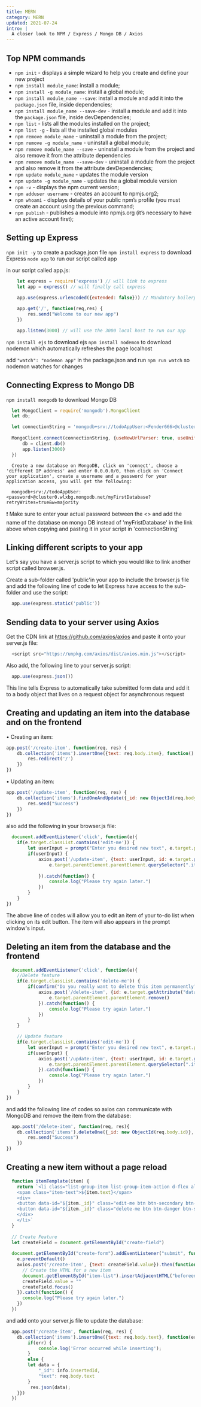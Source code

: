 ```yaml
---
title: MERN
category: MERN
updated: 2021-07-24
intro: |
  A closer look to NPM / Express / Mongo DB / Axios
---
```


## Top NPM commands

* `npm init` - displays a simple wizard to help you create and define your new project
* `npm install module_name`: install a module;
* `npm install -g module_name`: install a global module;
* `npm install module_name --save`: install a module and add it into the `package.json` file, inside dependencies;
* `npm install module_name --save-dev` - install a module and add it into the `package.json` file, inside devDependencies;
* `npm list` - lists all the modules installed on the project;
* `npm list -g` - lists all the installed global modules
* `npm remove module_name` - uninstall a module from the project;
* `npm remove -g module_name` - uninstall a global module;
* `npm remove module_name --save` - uninstall a module from the project and also remove it from the attribute dependencies
* `npm remove module_name --save-dev` - uninstall a module from the project and also remove it from the attribute devDependencies;
* `npm update module_name` - updates the module version
* `npm update -g module_name` - updates the a global module version
* `npm -v` - displays the npm current version;
* `npm adduser username` - creates an account to npmjs.org2;
* `npm whoami` - displays details of your public npm’s profile (you must create an account using the previous command;
* `npm publish` - publishes a module into npmjs.org (it’s necessary to have an active account first);

## Setting up Express

`npm init -y` to create a package.json file
`npm install express` to download Express
`node app` to run our script called app

in our script called app.js:
```js
    let express = require('express') // will link to express
    let app = express() // will finally call express

    app.use(express.urlencoded({extended: false})) // Mandatory boilerplate, tells express to add all forms values to a body object and add the body object to the req object, by default Express doesn't do it automatically
    
    app.get('/', function(req,res) {
        res.send("Welcome to our new app")
    })

    app.listen(3000) // will use the 3000 local host to run our app
```

`npm install ejs` to download ejs
`npm install nodemon` to download nodemon which automatically refreshes the page localhost

add `"watch": "nodemon app"` in the package.json and run `npm run watch` so nodemon watches for changes


## Connecting Express to Mongo DB

`npm install mongodb` to download Mongo DB

```js
  let MongoClient = require('mongodb').MongoClient
  let db;

  let connectionString = 'mongodb+srv://todoAppUser:<Fender666>@cluster0.wlxbg.mongodb.net/TodoApp?retryWrites=true&w=majority'
  
  MongoClient.connect(connectionString, {useNewUrlParser: true, useUnifiedTopology: true}, function(err, client) {
      db = client.db()
      app.listen(3000)
  })
```

```
  Create a new database on MongoDB, click on 'connect', choose a 'different IP address' and enter 0.0.0.0/0, then click on 'Connect your application', create a username and a password for your application access, you will get the following:

  mongodb+srv://todoAppUser:<password>@cluster0.wlxbg.mongodb.net/myFirstDatabase?retryWrites=true&w=majority
```
❗ Make sure to enter your actual password between the <> and add the name of the database on mongo DB instead of 'myFristDatabase' in the link above when copying and pasting it in your script in 'connectionString'

## Linking different scripts to your app

Let's say you have a server.js script to which you would like to link another script called browser.js.

Create a sub-folder called 'public'in your app to include the browser.js file and add the following line of code to let Express have access to the sub-folder and use the script:

```js
  app.use(express.static('public'))
```

## Sending data to your server using Axios

Get the CDN link at https://github.com/axios/axios and paste it onto your server.js file:

```js
  <script src="https://unpkg.com/axios/dist/axios.min.js"></script>
```

Also add, the following line to your server.js script: 

```js
  app.use(express.json())
```

This line tells Express to automatically take submitted form data and add it to a body object that lives on a request object for asynchronous request

## Creating and updating an item into the database and on the frontend

• Creating an item:

```js
app.post('/create-item', function(req, res) {
    db.collection('items').insertOne({text: req.body.item}, function() {
        res.redirect('/')
    })
})

```

• Updating an item:

```js
app.post('/update-item', function(req, res) {
    db.collection('items').findOneAndUpdate({_id: new ObjectId(req.body.id)}, {$set: {text: req.body.text}}, function() {
        res.send("Success")
    })
})
```

also add the following in your browser.js file:

```js
  document.addEventListener('click', function(e){
    if(e.target.classList.contains('edit-me')) {
        let userInput = prompt("Enter you desired new text", e.target.parentElement.parentElement.querySelector(".item-text").innerHTML)
        if(userInput) {
            axios.post('/update-item', {text: userInput, id: e.target.getAttribute("data-id")}).then(function() {
                e.target.parentElement.parentElement.querySelector(".item-text").innerHTML = userInput
                 
            }).catch(function() {
                console.log("Please try again later.")
            })
        }
    }
})
```

The above line of codes will allow you to edit an item of your to-do list when clicking on its edit button. The item will also appears in the prompt window's input.


## Deleting an item from the database and the frontend

```js
  document.addEventListener('click', function(e){
    //Delete feature
    if(e.target.classList.contains('delete-me')) {
        if(confirm("Do you really want to delete this item permanently?")) {
            axios.post('/delete-item', {id: e.target.getAttribute("data-id")}).then(function() {
                e.target.parentElement.parentElement.remove()
            }).catch(function() {
                console.log("Please try again later.")
            })
        }
    }

    // Update feature
    if(e.target.classList.contains('edit-me')) {
        let userInput = prompt("Enter you desired new text", e.target.parentElement.parentElement.querySelector(".item-text").innerHTML)
        if(userInput) {
            axios.post('/update-item', {text: userInput, id: e.target.getAttribute("data-id")}).then(function() {
                e.target.parentElement.parentElement.querySelector(".item-text").innerHTML = userInput  
            }).catch(function() {
                console.log("Please try again later.")
            })
        }
    }
})
```

and add the following line of codes so axios can communicate with MongoDB and remove the item from the database:

```js
  app.post('/delete-item', function(req, res){
    db.collection('items').deleteOne({_id: new ObjectId(req.body.id)}, function() {
        res.send("Success")
    })
})
```

## Creating a new item without a page reload

```js
  function itemTemplate(item) {
    return `<li class="list-group-item list-group-item-action d-flex align-items-center justify-content-between">
    <span class="item-text">${item.text}</span>
    <div>
    <button data-id="${item._id}" class="edit-me btn btn-secondary btn-sm mr-1">Edit</button>
    <button data-id="${item._id}" class="delete-me btn btn-danger btn-sm">Delete</button>
    </div>
    </li>`
  }
  
  // Create Feature
  let createField = document.getElementById("create-field")
  
  document.getElementById("create-form").addEventListener("submit", function(e) {
    e.preventDefault()
    axios.post('/create-item', {text: createField.value}).then(function (response) {
      // Create the HTML for a new item
      document.getElementById("item-list").insertAdjacentHTML("beforeend", itemTemplate(response.data))
      createField.value = ""
      createField.focus()
    }).catch(function() {
      console.log("Please try again later.")
    })
  })
```

and add onto your server.js file to update the database:

```js
  app.post('/create-item', function(req, res) {
    db.collection('items').insertOne({text: req.body.text}, function(err, info) {
        if(err) {         
            console.log('Error occurred while inserting');     
        } 
        else {        
        let data = {          
            "_id": info.insertedId,          
            "text": req.body.text        
        }       
         res.json(data);  
    }})
  })
```